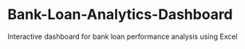 # Bank-Loan-Analytics-Dashboard
Interactive dashboard for bank loan performance analysis using Excel
